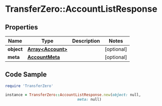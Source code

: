 # TransferZero::AccountListResponse

## Properties

Name | Type | Description | Notes
------------ | ------------- | ------------- | -------------
**object** | [**Array&lt;Account&gt;**](Account.md) |  | [optional] 
**meta** | [**AccountMeta**](AccountMeta.md) |  | [optional] 

## Code Sample

```ruby
require 'TransferZero'

instance = TransferZero::AccountListResponse.new(object: null,
                                 meta: null)
```



